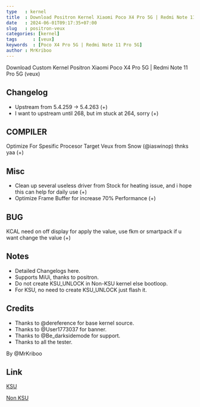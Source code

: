 ```yaml
---
type   : kernel
title  : Download Positron Kernel Xiaomi Poco X4 Pro 5G | Redmi Note 11 Pro 5G
date   : 2024-06-01T09:17:35+07:00
slug   : positron-veux
categories: [kernel]
tags      : [veux]
keywords  : [Poco X4 Pro 5G | Redmi Note 11 Pro 5G]
author : MrKriboo
---
```


Download Custom  Kernel Positron Xiaomi Poco X4 Pro 5G | Redmi Note 11 Pro 5G (veux)

## Changelog
- Upstream from 5.4.259 -> 5.4.263 (+)
- I want to upstream until 268, but im stuck at 264, sorry (+)

## COMPILER
Optimize For Spesific Procesor Target Veux from Snow (@iaswinop) thnks yaa (+)

## Misc
- Clean up several useless driver from Stock for heating issue, and i hope this can help for daily use (+)
- Optimize Frame Buffer for increase 70% Performance (+)

## BUG
KCAL need on off display for apply the value, use fkm or smartpack if u want change the value (+)

## Notes
- Detailed Changelogs here.
- Supports MiUi, thanks to positron.
- Do not create KSU_UNLOCK in Non-KSU kernel else bootloop.
- For KSU, no need to create KSU_UNLOCK just flash it.

## Credits
- Thanks to @dereference for base kernel source.
- Thanks to @User1773037 for banner.
- Thanks to @Be_darksidemode for support.
- Thanks to all the tester.

By @MrKriboo

## Link
[KSU](https://t.me/MrKriboChannel/687)

[Non KSU](https://t.me/MrKriboChannel/688)